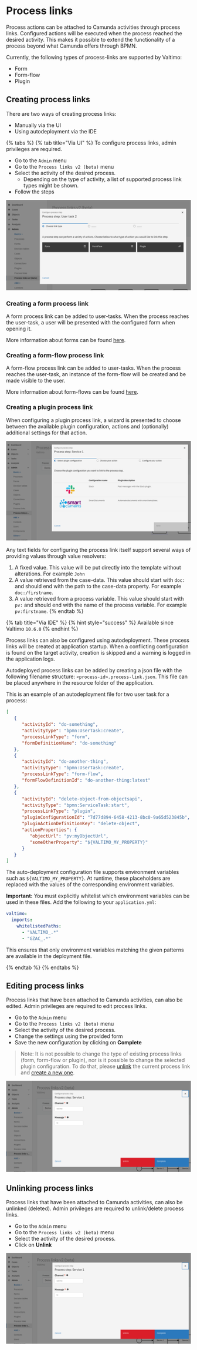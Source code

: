 # Process links

Process actions can be attached to Camunda activities through process links. Configured actions will be executed when the process reached the desired activity. This makes it possible to extend the functionality of a process beyond what Camunda offers through BPMN.

Currently, the following types of process-links are supported by Valtimo:

* Form
* Form-flow
* Plugin

## Creating process links

There are two ways of creating process links:

* Manually via the UI
* Using autodeployment via the IDE

{% tabs %}
{% tab title="Via UI" %}
To configure process links, admin privileges are required.

* Go to the `Admin` menu
* Go to the `Process links v2 (beta)` menu
* Select the activity of the desired process.
  * Depending on the type of activity, a list of supported process link types might be shown.
* Follow the steps

![Select process link type](../../.gitbook/assets/select-process-link-type.png)

### Creating a form process link

A form process link can be added to user-tasks. When the process reaches the user-task, a user will be presented with the configured form when opening it.

More information about forms can be found [here](../case/forms/).

### Creating a form-flow process link

A form-flow process link can be added to user-tasks. When the process reaches the user-task, an instance of the form-flow will be created and be made visible to the user.

More information about form-flows can be found [here](../case/form-flow.md).

### Creating a plugin process link

When configuring a plugin process link, a wizard is presented to choose between the available plugin configuration, actions and (optionally) additional settings for that action.

![Creating a plugin process link](../../.gitbook/assets/create-plugin-process-link.png)

Any text fields for configuring the process link itself support several ways of providing values through value resolvers:

1. A fixed value. This value will be put directly into the template without alterations. For example `John`
2. A value retrieved from the case-data. This value should start with `doc:` and should end with the path to the case-data property. For example `doc:/firstname`.
3. A value retrieved from a process variable. This value should start with `pv:` and should end with the name of the process variable. For example `pv:firstname`.
{% endtab %}

{% tab title="Via IDE" %}
{% hint style="success" %}
Available since Valtimo `10.6.0`
{% endhint %}

Process links can also be configured using autodeployment. These process links will be created at application startup. When a conflicting configuration is found on the target activity, creation is skipped and a warning is logged in the application logs.

Autodeployed process links can be added by creating a json file with the following filename structure: `<process-id>.process-link.json`. This file can be placed anywhere in the resource folder of the application.

This is an example of an autodeployment file for two user task for a process:

```json
[
   {
      "activityId": "do-something",
      "activityType": "bpmn:UserTask:create",
      "processLinkType": "form",
      "formDefinitionName": "do-something"
   },
   {
      "activityId": "do-another-thing",
      "activityType": "bpmn:UserTask:create",
      "processLinkType": "form-flow",
      "formFlowDefinitionId": "do-another-thing:latest"
   },
   {
      "activityId": "delete-object-from-objectsapi",
      "activityType": "bpmn:ServiceTask:start",
      "processLinkType": "plugin",
      "pluginConfigurationId": "7d77d894-6458-4213-8bc0-9a65d523845b",
      "pluginActionDefinitionKey": "delete-object",
      "actionProperties": {
         "objectUrl": "pv:myObjectUrl",
         "someOtherProperty": "${VALTIMO_MY_PROPERTY}"
      }
   }
]
```

The auto-deployment configuration file supports environment variables such as `${VALTIMO_MY_PROPERTY}`.
At runtime, these placeholders are replaced with the values of the corresponding environment variables.

**Important:** You must explicitly whitelist which environment variables can be used in these files. Add the following to your
`application.yml`:

```yaml
valtimo:
  imports:
    whitelistedPaths:
      - "VALTIMO_.*"
      - "GZAC_.*"
```

This ensures that only environment variables matching the given patterns are available in the deployment file.

{% endtab %}
{% endtabs %}

## Editing process links

Process links that have been attached to Camunda activities, can also be edited. Admin privileges are required to edit process links.

* Go to the `Admin` menu
* Go to the `Process links v2 (beta)` menu
* Select the activity of the desired process.
* Change the settings using the provided form
* Save the new configuration by clicking on **Complete**

> Note: It is not possible to change the type of existing process links (form, form-flow or plugin), nor is it possible to change the selected plugin configuration. To do that, please [unlink](process-link.md#unlinking-process-links) the current process link and [create a new one](process-link.md#creating-process-links).

![Edit a process link](../../.gitbook/assets/edit-process-link.png)

## Unlinking process links

Process links that have been attached to Camunda activities, can also be unlinked (deleted). Admin privileges are required to unlink/delete process links.

* Go to the `Admin` menu
* Go to the `Process links v2 (beta)` menu
* Select the activity of the desired process.
* Click on **Unlink**

![Unlink a process link](../../.gitbook/assets/edit-process-link.png)
